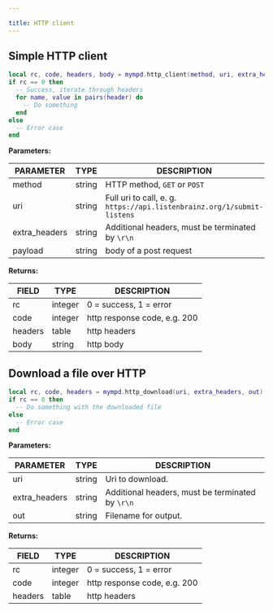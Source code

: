 ```yaml
---

title: HTTP client
---
```


## Simple HTTP client

```lua
local rc, code, headers, body = mympd.http_client(method, uri, extra_headers, payload)
if rc == 0 then
  -- Success, iterate through headers
  for name, value in pairs(header) do
    -- Do something
  end
else
  -- Error case
end
```

**Parameters:**

| PARAMETER | TYPE | DESCRIPTION |
| --------- | ---- | ----------- |
| method | string | HTTP method, `GET` or `POST` |
| uri | string | Full uri to call, e. g. `https://api.listenbrainz.org/1/submit-listens` |
| extra_headers | string | Additional headers, must be terminated by `\r\n` |
| payload | string | body of a post request |

**Returns:**

| FIELD | TYPE | DESCRIPTION |
| ----- | ---- | ----------- |
| rc | integer | 0 = success, 1 = error |
| code | integer | http response code, e.g. 200 |
| headers | table | http headers |
| body | string | http body |

## Download a file over HTTP

```lua
local rc, code, headers = mympd.http_download(uri, extra_headers, out)
if rc == 0 then
  -- Do something with the downloaded file
else
  -- Error case
end
```

**Parameters:**

| PARAMETER | TYPE | DESCRIPTION |
| --------- | ---- | ----------- |
| uri | string | Uri to download. |
| extra_headers | string | Additional headers, must be terminated by `\r\n` |
| out | string | Filename for output. |

**Returns:**

| FIELD | TYPE | DESCRIPTION |
| ----- | ---- | ----------- |
| rc | integer | 0 = success, 1 = error |
| code | integer | http response code, e.g. 200 |
| headers | table | http headers |

